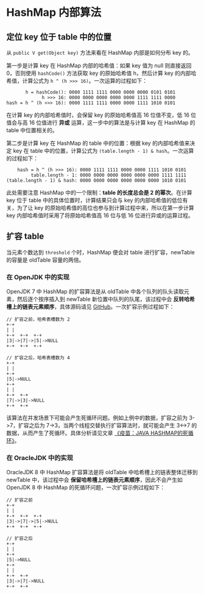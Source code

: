 # HashMap 内部算法

## 定位 key 位于 table 中的位置

从 `public V get(Object key)` 方法来看在 HashMap 内部是如何分布 key 的。

第一步是计算 key 在 HashMap 内部的哈希值：如果 key 值为 null 则直接返回 0，否则使用 `hashCode()` 方法获取 key 的原始哈希值 h，然后计算 key 的内部哈希值，计算公式为 `h ^ (h >>> 16)`。一次运算的过程如下：

```plain text
       h = hashCode(): 0000 1111 1111 0000 0000 0000 0101 0101
             h >>> 16: 0000 0000 0000 0000 0000 1111 1111 0000
hash = h ^ (h >>> 16): 0000 1111 1111 0000 0000 1111 1010 0101
```

在计算 key 的内部哈希值时，会保留 key 的原始哈希值高 16 位值不变，低 16 位值会与高 16 位值进行 **异或** 运算，这一步中的算法是与计算 key 在 HashMap 的 table 中位置相关的。

第二步是计算 key 在 HashMap 的 table 中的位置：根据 key 的内部哈希值来决定 key 在 table 中的位置，计算公式为 `(table.length - 1) & hash`。一次运算的过程如下：

```plain text
    hash = h ^ (h >>> 16): 0000 1111 1111 0000 0000 1111 1010 0101
         table.length - 1: 0000 0000 0000 0000 0000 0000 1111 1111
(table.length - 1) & hash: 0000 0000 0000 0000 0000 0000 1010 0101
```

此处需要注意 HashMap 中的一个限制：**table 的长度总会是 2 的幂次**。在计算 key 位于 table 中的具体位置时，计算结果只会与 key 的内部哈希值的低位有关，为了让 key 的原始哈希值的高位也参与到计算过程中来，所以在第一步计算 key 内部哈希值时采用了将原始哈希值高 16 位与低 16 位进行异或的运算过程。

## 扩容 table

当元素个数达到 `threshold` 个时，HashMap 便会对 table 进行扩容，newTable 的容量是 oldTable 容量的两倍。

### 在 OpenJDK 中的实现

OpenJDK 7 中 HashMap 的扩容算法是从 oldTable 中各个队列的队头读取元素，然后逐个按序插入到 newTable 新位置中队列的队尾，该过程中会 **反转哈希槽上的链表元素顺序**，具体源码请见 [GitHub](https://github.com/openjdk/jdk/blob/jdk7-b147/jdk/src/share/classes/java/util/HashMap.java#L483-L502)。一次扩容示例过程如下：

```plain text
// 扩容之前，哈希表槽数为 2
+-+
| |
+-+  +-+  +-+
|3|->|7|->|5|->NULL
+-+  +-+  +-+

// 扩容之后，哈希表槽数为 4
+-+
| |
+-+
|5|->NULL
+-+
| |
+-+  +-+
|7|->|3|->NULL
+-+  +-+
```

该算法在并发场景下可能会产生死循环问题。例如上例中的数据，扩容之前为 3->7，扩容之后为 7->3，当两个线程交替执行扩容算法时，就可能会产生 3<->7 的数据，从而产生了死循环。具体分析请见文章 [《疫苗：JAVA HASHMAP的死循环》](https://coolshell.cn/articles/9606.html#并发下的Rehash)。

### 在 OracleJDK 中的实现

OracleJDK 8 中 HashMap 扩容算法是将 oldTable 中哈希槽上的链表整体迁移到 newTable 中，该过程中会 **保留哈希槽上的链表元素顺序**，因此不会产生如 OpenJDK 8 中 HashMap 的死循环问题，一次扩容示例过程如下：

```plain text
// 扩容之前
+-+
| |
+-+  +-+  +-+
|3|->|7|->|5|->NULL
+-+  +-+  +-+

// 扩容之后
+-+
| |
+-+
|5|->NULL
+-+
| |
+-+  +-+
|3|->|7|->NULL
+-+  +-+
```
